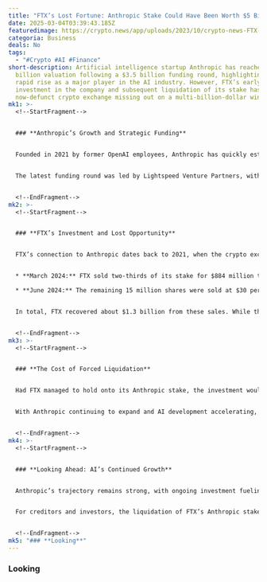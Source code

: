 ```yaml
---
title: "FTX’s Lost Fortune: Anthropic Stake Could Have Been Worth $5 Billion"
date: 2025-03-04T03:39:43.185Z
featuredimage: https://crypto.news/app/uploads/2023/10/crypto-news-FTX-adviser-rescued-500m03.webp
categoria: Business
deals: No
tags:
  - "#Crypto #AI #Finance"
short-description: Artificial intelligence startup Anthropic has reached a $61.5
  billion valuation following a $3.5 billion funding round, highlighting its
  rapid rise as a major player in the AI industry. However, FTX’s early
  investment in the company and subsequent liquidation of its stake has left the
  now-defunct crypto exchange missing out on a multi-billion-dollar windfall.
mk1: >-
  <!--StartFragment-->


  ### **Anthropic’s Growth and Strategic Funding**


  Founded in 2021 by former OpenAI employees, Anthropic has quickly established itself as a leader in artificial intelligence. The company is best known for its Claude AI models, with the latest version, Claude 3.7 Sonnet, pushing the boundaries of AI capabilities.


  The latest funding round was led by Lightspeed Venture Partners, with participation from Bessemer Venture Partners, Cisco Investments, Fidelity, Jane Street, and Salesforce Ventures. The capital will support advancements in AI technology, computational expansion, research in AI alignment, and international expansion into key markets in Asia and Europe.


  <!--EndFragment-->
mk2: >-
  <!--StartFragment-->


  ### **FTX’s Investment and Lost Opportunity**


  FTX’s connection to Anthropic dates back to 2021, when the crypto exchange invested $500 million for an 8% stake in the AI firm. However, following FTX’s bankruptcy in 2022, its estate moved to liquidate assets to repay creditors.


  * **March 2024:** FTX sold two-thirds of its stake for $884 million to a group of investors, including Abu Dhabi’s sovereign wealth fund.

  * **June 2024:** The remaining 15 million shares were sold at $30 per share, generating over $450 million.


  In total, FTX recovered about $1.3 billion from these sales. While this helped fund creditor repayments, it pales in comparison to the $5 billion valuation that the same stake would have held today.


  <!--EndFragment-->
mk3: >-
  <!--StartFragment-->


  ### **The Cost of Forced Liquidation**


  Had FTX managed to hold onto its Anthropic stake, the investment would have yielded nearly 10 times its original value. Instead, the bankruptcy-driven sell-off limited potential gains, illustrating the long-term impact of FTX’s collapse.


  With Anthropic continuing to expand and AI development accelerating, the lost fortune serves as a reminder of the consequences of financial mismanagement and forced liquidation.


  <!--EndFragment-->
mk4: >-
  <!--StartFragment-->


  ### **Looking Ahead: AI’s Continued Growth**


  Anthropic’s trajectory remains strong, with ongoing investment fueling its innovations. As AI becomes increasingly integrated into industries worldwide, the company’s growth could further amplify the missed opportunity for FTX.


  For creditors and investors, the liquidation of FTX’s Anthropic stake will remain one of the most significant lost fortunes in crypto history.


  <!--EndFragment-->
mk5: "### **Looking**"
---
```

### **Looking**